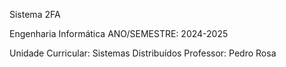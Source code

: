 Sistema 2FA

Engenharia Informática
ANO/SEMESTRE: 2024-2025

Unidade Curricular: Sistemas Distribuídos
Professor: Pedro Rosa
